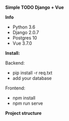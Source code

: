 
**Simple TODO Django + Vue**

**Info**
 
- Python 3.6
- Django 2.0.7
- Postgres 10
- Vue 3.7.0

**Install:**

Backend:
- pip install -r req.txt
- add your database

Frontend:

- npm install
- npm run serve




**Project structure**

